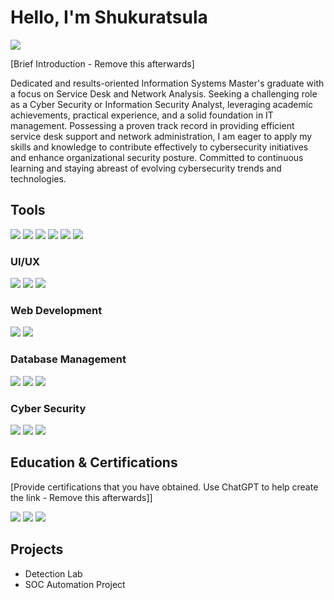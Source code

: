 # Hello, I'm Shukuratsula
<a href="https://linkedin.com"><img src="https://img.shields.io/badge/-LinkedIn-0072b1?&style=for-the-badge&logo=linkedin&logoColor=white" /></a>

[Brief Introduction - Remove this afterwards]

Dedicated and results-oriented Information Systems Master's graduate with a focus on Service Desk and Network Analysis. Seeking a challenging role as a Cyber Security or Information Security Analyst, leveraging academic achievements, practical experience, and a solid foundation in IT management. Possessing a proven track record in providing efficient service desk support and network administration, I am eager to apply my skills and knowledge to contribute effectively to cybersecurity initiatives and enhance organizational security posture. Committed to continuous learning and staying abreast of evolving cybersecurity trends and technologies.


## Tools
<div>
    <img src="https://img.shields.io/badge/-Figma-1679A7?&style=for-the-badge&logo=Figma&logoColor=white" />
    <img src="https://img.shields.io/badge/-Uizard-EF3B2D?&style=for-the-badge&logo=Uizard&logoColor=white" />
    <img src="https://img.shields.io/badge/-VMware-777BB4?&style=for-the-badge&logo=VMware&logoColor=white" />
    <img src="https://img.shields.io/badge/-Lucid Chart-1679A7?&style=for-the-badge&logo=Lucid Chart&logoColor=white" />
    <img src="https://img.shields.io/badge/-Plesk-EF3B2D?&style=for-the-badge&logo=Plesk&logoColor=white" />
    <img src="https://img.shields.io/badge/-Virtual studio code-777BB4?&style=for-the-badge&logo=Virtual studio code&logoColor=white" />
</div>

### UI/UX
<div>
    <img src="https://img.shields.io/badge/-Prototyping-1679A7?&style=for-the-badge&logo=Prototyping&logoColor=white" />
    <img src="https://img.shields.io/badge/-Hi-Fi-EF3B2D?&style=for-the-badge&logo=Hi-Fi&logoColor=white" />
    <img src="https://img.shields.io/badge/-Lo-Fi-777BB4?&style=for-the-badge&logo=Lo-Fi&logoColor=white" />
</div>

### Web Development
<div>
    <img src="https://img.shields.io/badge/-Microsoft_Defender_for_Endpoint-00A4EF?&style=for-the-badge&logo=Microsoft&logoColor=white" />
    <img src="https://img.shields.io/badge/-Velociraptor-4B275F?&style=for-the-badge&logo=Velociraptor&logoColor=white" />
</div>

### Database Management
<div>
    <img src="https://img.shields.io/badge/-LucidChart-0078D4?&style=for-the-badge&logo=LucidChart&logoColor=white" />
    <img src="https://img.shields.io/badge/-Splunk-000000?&style=for-the-badge&logo=Splunk&logoColor=white" />
    <img src="https://img.shields.io/badge/-Elastic-005571?&style=for-the-badge&logo=Elastic&logoColor=white" />
</div>

### Cyber Security
<div>
    <img src="https://img.shields.io/badge/-Microsoft_Sentinel-0078D4?&style=for-the-badge&logo=Microsoft&logoColor=white" />
    <img src="https://img.shields.io/badge/-Splunk-000000?&style=for-the-badge&logo=Splunk&logoColor=white" />
    <img src="https://img.shields.io/badge/-Elastic-005571?&style=for-the-badge&logo=Elastic&logoColor=white" />
</div>

## Education & Certifications
[Provide certifications that you have obtained. Use ChatGPT to help create the link - Remove this afterwards]]
<div>
<img src="https://img.shields.io/badge/-MSc Information Systems-FF0000?&style=for-the-badge&logo=MSc Information Systems0&logoColor=white" />
<img src="https://img.shields.io/badge/-AI 900-FF0000?&style=for-the-badge&logo=AI 900&logoColor=white" />
<img src="https://img.shields.io/badge/-Fortinet 1&2-007ACC?&style=for-the-badge&logo=Fortinet 1&2&logoColor=white" />
</div>

## Projects
- Detection Lab
- SOC Automation Project
